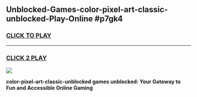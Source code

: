 
## Unblocked-Games-color-pixel-art-classic-unblocked-Play-Online #p7gk4
<h3>
<a href="https://news.freeplayer.one?title=color-pixel-art-classic-unblocked&ref=3">CLICK TO PLAY</a></h3>
<hr>

<h3>
<a href="https://news.freeplayer.one?title=color-pixel-art-classic-unblocked&ref=3">CLICK 2 PLAY</a>
  
</h3>

<a href="https://news.freeplayer.one?title=color-pixel-art-classic-unblocked&ref=3"><img src="https://clearcache.store/games.png"></a>


**color-pixel-art-classic-unblocked games unblocked: Your Gateway to Fun and Accessible Online Gaming**
